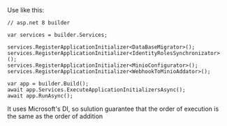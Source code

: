 Use like this:
```
// asp.net 8 builder

var services = builder.Services;

services.RegisterApplicationInitializer<DataBaseMigrator>();
services.RegisterApplicationInitializer<IdentityRolesSynchronizator>();
services.RegisterApplicationInitializer<MinioConfigurator>();
services.RegisterApplicationInitializer<WebhookToMinioAddator>();

var app = builder.Build();
await app.Services.ExecuteApplicationInitializersAsync();
await app.RunAsync();
```

It uses Microsoft's DI, so sulution guarantee that the order of execution is the same as the order of addition
